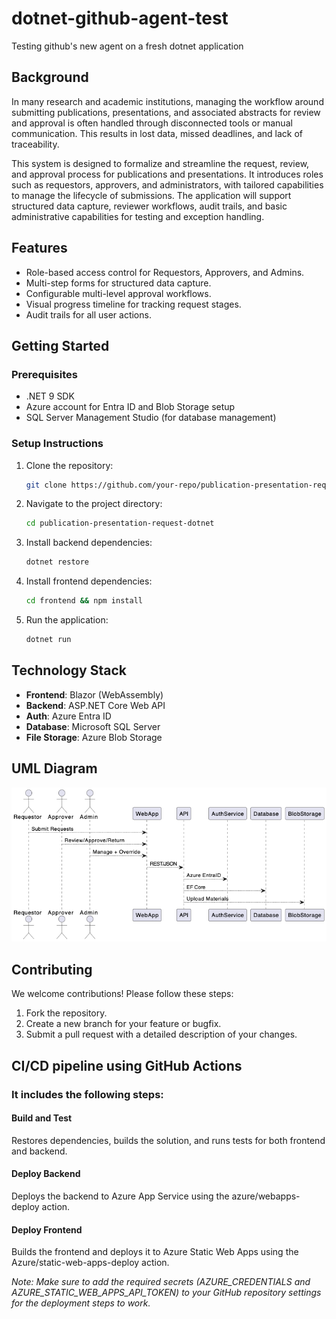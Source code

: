 # dotnet-github-agent-test
Testing github's new agent on a fresh dotnet application

## Background

In many research and academic institutions, managing the workflow around submitting publications, presentations, and associated abstracts for review and approval is often handled through disconnected tools or manual communication. This results in lost data, missed deadlines, and lack of traceability.

This system is designed to formalize and streamline the request, review, and approval process for publications and presentations. It introduces roles such as requestors, approvers, and administrators, with tailored capabilities to manage the lifecycle of submissions. The application will support structured data capture, reviewer workflows, audit trails, and basic administrative capabilities for testing and exception handling.

## Features
- Role-based access control for Requestors, Approvers, and Admins.
- Multi-step forms for structured data capture.
- Configurable multi-level approval workflows.
- Visual progress timeline for tracking request stages.
- Audit trails for all user actions.

## Getting Started

### Prerequisites
- .NET 9 SDK
- Azure account for Entra ID and Blob Storage setup
- SQL Server Management Studio (for database management)

### Setup Instructions
1. Clone the repository:
   ```bash
   git clone https://github.com/your-repo/publication-presentation-request-dotnet.git
   ```
2. Navigate to the project directory:
   ```bash
   cd publication-presentation-request-dotnet
   ```
3. Install backend dependencies:
   ```bash
   dotnet restore
   ```
4. Install frontend dependencies:
   ```bash
   cd frontend && npm install
   ```
5. Run the application:
   ```bash
   dotnet run
   ```

## Technology Stack
- **Frontend**: Blazor (WebAssembly)
- **Backend**: ASP.NET Core Web API
- **Auth**: Azure Entra ID
- **Database**: Microsoft SQL Server
- **File Storage**: Azure Blob Storage

## UML Diagram
![Component Diagram](UMLimage.png)

## Contributing
We welcome contributions! Please follow these steps:
1. Fork the repository.
2. Create a new branch for your feature or bugfix.
3. Submit a pull request with a detailed description of your changes.

## CI/CD pipeline using GitHub Actions

### It includes the following steps:

#### Build and Test

Restores dependencies, builds the solution, and runs tests for both frontend and backend.

#### Deploy Backend

Deploys the backend to Azure App Service using the azure/webapps-deploy action.

#### Deploy Frontend

Builds the frontend and deploys it to Azure Static Web Apps using the Azure/static-web-apps-deploy action.

_Note: Make sure to add the required secrets (AZURE_CREDENTIALS and AZURE_STATIC_WEB_APPS_API_TOKEN) to your GitHub repository settings for the deployment steps to work._